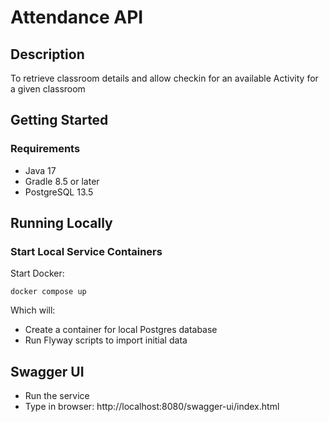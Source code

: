# Attendance API

## Description
To retrieve classroom details and allow checkin for an available Activity for a given classroom

## Getting Started

### Requirements

* Java 17
* Gradle 8.5 or later
* PostgreSQL 13.5

## Running Locally

### Start Local Service Containers

Start Docker:

```shell
docker compose up
```

Which will:

* Create a container for local Postgres database
* Run Flyway scripts to import initial data

## Swagger UI
* Run the service
* Type in browser: http://localhost:8080/swagger-ui/index.html